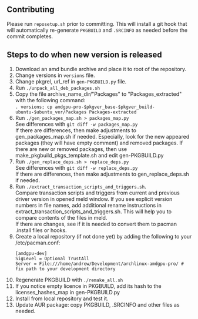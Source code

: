 ## Contributing

Please run `reposetup.sh` prior to committing. This will install a git hook
that will automatically re-generate `PKGBUILD` and `.SRCINFO` as needed
before the commit completes.

## Steps to do when new version is released
1. Download an amd bundle archive and place it to root of the repository.
1. Change versions in `versions` file.
1. Change pkgrel, url_ref in `gen-PKGBUILD.py` file.
1. Run `./unpack_all_deb_packages.sh`
1. Copy the file archive_name_dir/"Packages" to "Packages_extracted" with the following command:  
   `. versions; cp amdgpu-pro-$pkgver_base-$pkgver_build-ubuntu-$ubuntu_ver/Packages Packages-extracted`
1. Run `./gen_packages_map.sh > packages_map.py`  
   See differences with `git diff -w packages_map.py`  
   If there are differences, then make adjustments to gen_packages_map.sh if needed. Especially, look for the new appeared packages (they will have empty comment) and removed packages. If there are new or removed packages, then use make_pkgbuild_pkgs_template.sh and edit gen-PKGBUILD.py
1. Run `./gen_replace_deps.sh > replace_deps.py`  
   See differences with `git diff -w replace_deps.py`  
   If there are differences, then make adjustments to gen_replace_deps.sh if needed.
1. Run `./extract_transaction_scripts_and_triggers.sh`.  
   Compare transaction scripts and triggers from current and previous driver version in opened meld window.
   If you see explicit version numbers in file names, add additional rename instructions in extract_transaction_scripts_and_triggers.sh. This will help you to compare contents of the files in meld.  
   If there are changes, see if it is needed to convert them to pacman .install files or hooks.
1. Create a local repository (if not done yet) by adding the following to your /etc/pacman.conf:
    ```
    [amdgpu-dev]
    SigLevel = Optional TrustAll
    Server = File:///home/andrew/Development/archlinux-amdgpu-pro/ # fix path to your development directory
    ```
1. Regenerate PKGBUILD with `./remake_all.sh`
1. If you notice empty licence in PKGBUILD, add its hash to the licenses_hashes_map in gen-PKGBUILD.py
1. Install from local repository and test it.
1. Update AUR package: copy PKGBUILD, .SRCINFO and other files as needed.
